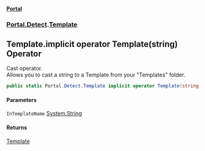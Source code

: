 #### [Portal](index.md 'index')
### [Portal.Detect](Portal.Detect.md 'Portal.Detect').[Template](Template.md 'Portal.Detect.Template')

## Template.implicit operator Template(string) Operator

Cast operator. <br/> Allows you to cast a string to a Template from your "Templates" folder.

```csharp
public static Portal.Detect.Template implicit operator Template(string InTemplateName);
```
#### Parameters

<a name='Portal.Detect.Template.op_ImplicitPortal.Detect.Template(string).InTemplateName'></a>

`InTemplateName` [System.String](https://docs.microsoft.com/en-us/dotnet/api/System.String 'System.String')

#### Returns
[Template](Template.md 'Portal.Detect.Template')
